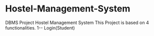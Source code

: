 # Hostel-Management-System
DBMS Project Hostel Management System
This Project is based on 4 functionalities.
1-- Login(Student)
